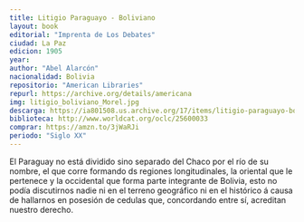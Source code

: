 ```yaml
---
title: Litigio Paraguayo - Boliviano
layout: book
editorial: "Imprenta de Los Debates"
ciudad: La Paz
edicion: 1905
year: 
author: "Abel Alarcón"
nacionalidad: Bolivia
repositorio: "American Libraries"
repurl: https://archive.org/details/americana
img: litigio_boliviano_Morel.jpg
descarga: https://ia801508.us.archive.org/17/items/litigio-paraguayo-boliviano-abel-alarcon/Litigio%20paraguayo-boliviano%20-%20Abel%20Alarc%C3%B3n.pdf
biblioteca: http://www.worldcat.org/oclc/25600033
comprar: https://amzn.to/3jWaRJi
periodo: "Siglo XX"
---
```

 
El Paraguay no está dividido sino separado del Chaco por el río de su nombre, el que corre formando ds regiones longitudinales, la oriental que le pertenece y la occidental que forma parte integrante de Bolivia, esto no podía discutirnos nadie ni en el terreno geográfico ni en el histórico á causa de hallarnos en posesión de cedulas que, concordando entre sí, acreditan nuestro derecho.
